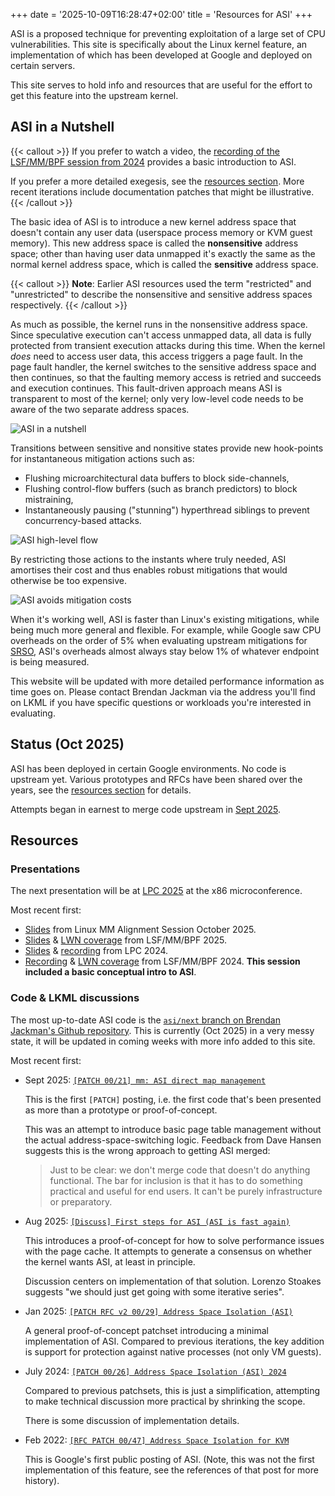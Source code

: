 +++
date = '2025-10-09T16:28:47+02:00'
title = 'Resources for ASI'
+++

ASI is a proposed technique for preventing exploitation of a large set of CPU
vulnerabilities. This site is specifically about the Linux kernel feature, an
implementation of which has been developed at Google and deployed on certain
servers.

This site serves to hold info and resources that are useful for the effort to
get this feature into the upstream kernel.

## ASI in a Nutshell

{{< callout >}}
If you prefer to watch a video, the [recording of the LSF/MM/BPF session from
2024](https://www.youtube.com/watch?v=DxaN6X_fdlI) provides a basic introduction
to ASI.

If you prefer a more detailed exegesis, see the [resources section](#resources).
More recent iterations include documentation patches that might be illustrative.
{{< /callout >}}

The basic idea of ASI is to introduce a new kernel address space that doesn't
contain any user data (userspace process memory or KVM guest memory). This new
address space is called the **nonsensitive** address space; other than having
user data unmapped it's exactly the same as the normal kernel address space,
which is called the **sensitive** address space.

{{< callout >}}
**Note**: Earlier ASI resources used the term "restricted" and "unrestricted" to
describe the nonsensitive and sensitive address spaces respectively.
{{< /callout >}}

As much as possible, the kernel runs in the nonsensitive address space. Since
speculative execution can't access unmapped data, all data is fully protected
from transient execution attacks during this time. When the kernel _does_ need
to access user data, this access triggers a page fault. In the page fault
handler, the kernel switches to the sensitive address space and then continues,
so that the faulting memory access is retried and succeeds and execution
continues. This fault-driven approach means ASI is transparent to most of the
kernel; only very low-level code needs to be aware of the two separate address
spaces.

![ASI in a nutshell](asi_nutshell.svg)

Transitions between sensitive and nonsitive states provide new hook-points for
instantaneous mitigation actions such as:

- Flushing microarchitectural data buffers to block side-channels,
- Flushing control-flow buffers (such as branch predictors) to block
  mistraining,
- Instantaneously pausing ("stunning") hyperthread siblings to prevent
  concurrency-based attacks.

![ASI high-level flow](asi_high_level_flow.svg)

By restricting those actions to the instants where truly needed, ASI amortises
their cost and thus enables robust mitigations that would otherwise be too
expensive.

![ASI avoids mitigation costs](asi_no_cost.svg)

When it's working well, ASI is faster than Linux's existing mitigations, while
being much more general and flexible. For example, while Google saw CPU
overheads on the order of 5% when evaluating upstream mitigations for
[SRSO](https://docs.kernel.org/admin-guide/hw-vuln/srso.html), ASI's overheads
almost always stay below 1% of whatever endpoint is being measured.

This website will be updated with more detailed performance information as time
goes on. Please contact Brendan Jackman via the address you'll find on LKML if
you have specific questions or workloads you're interested in evaluating.

## Status (Oct 2025)

ASI has been deployed in certain Google environments. No code is upstream yet.
Various prototypes and RFCs have been shared over the years, see the [resources
section](#resources) for details.

Attempts began in earnest to merge code upstream in [Sept
2025](https://lore.kernel.org/all/20250924-b4-asi-page-alloc-v1-0-2d861768041f@google.com/T/#t).

## Resources

### Presentations

The next presentation will be at [LPC 2025](https://lpc.events/event/19/program)
at the x86 microconference.

Most recent first:

- [Slides](https://docs.google.com/presentation/d/1oKvJs_4Z0m0tWwHJrD2IraktKcRJwKWMkEYwwYu0T_k/edit) from Linux MM Alignment Session October 2025.
- [Slides](https://docs.google.com/presentation/u/1/d/1waibhMBXhfJ2qVEz8KtXop9MZ6UyjlWmK71i0WIH7CY/edit?slide=id.p#slide=id.p)
  & [LWN coverage](https://lwn.net/Articles/1016013/) from LSF/MM/BPF 2025.
- [Slides](https://lpc.events/event/18/contributions/1761/attachments/1549/3230/ASI%20LPC2024.pdf)
  & [recording](https://www.youtube.com/watch?v=uzJ-Z4dzT0c) from LPC 2024.
- [Recording](https://www.youtube.com/watch?v=DxaN6X_fdlI) & [LWN
  coverage](https://lwn.net/Articles/974390/) from LSF/MM/BPF 2024. **This
  session included a basic conceptual intro to ASI**.

### Code & LKML discussions

The most up-to-date ASI code is the [`asi/next` branch on Brendan Jackman's
Github repository](https://github.com/bjackman/linux/tree/asi/next). This is
currently (Oct 2025) in a very messy state, it will be updated in coming weeks
with more info added to this site.

Most recent first:

- Sept 2025: [`[PATCH 00/21] mm: ASI direct map management`](https://lore.kernel.org/all/20250924-b4-asi-page-alloc-v1-0-2d861768041f@google.com/T/#t)

  This is the first `[PATCH]` posting, i.e. the first code that's been presented
  as more than a prototype or proof-of-concept.

  This was an attempt to introduce basic page table management without the actual
  address-space-switching logic. Feedback from Dave Hansen suggests this is the
  wrong approach to getting ASI merged:

  > Just to be clear: we don't merge code that doesn't do anything
  > functional. The bar for inclusion is that it has to do something
  > practical and useful for end users. It can't be purely infrastructure or
  > preparatory.

- Aug 2025: [`[Discuss] First steps for ASI (ASI is fast
  again)`](https://lore.kernel.org/all/20250812173109.295750-1-jackmanb@google.com/)

  This introduces a proof-of-concept for how to solve performance issues with
  the page cache. It attempts to generate a consensus on whether the kernel
  wants ASI, at least in principle.

  Discussion centers on implementation of that solution. Lorenzo Stoakes
  suggests "we should just get going with some iterative series".

- Jan 2025: [`[PATCH RFC v2 00/29] Address Space Isolation
  (ASI)`](https://lore.kernel.org/linux-mm/20250110-asi-rfc-v2-v2-0-8419288bc805@google.com/)

  A general proof-of-concept patchset introducing a minimal implementation of
  ASI. Compared to previous iterations, the key addition is support for
  protection against native processes (not only VM guests).

- July 2024: [`[PATCH 00/26] Address Space Isolation (ASI)
  2024`](https://lore.kernel.org/linux-mm/20240712-asi-rfc-24-v1-0-144b319a40d8@google.com/)

  Compared to previous patchsets, this is just a simplification, attempting to
  make technical discussion more practical by shrinking the scope.

  There is some discussion of implementation details.

- Feb 2022: [`[RFC PATCH 00/47] Address Space Isolation for
  KVM`](https://lore.kernel.org/all/20220223052223.1202152-1-junaids@google.com/)

  This is Google's first public posting of ASI. (Note, this was not the first
  implementation of this feature, see the references of that post for more
  history).
